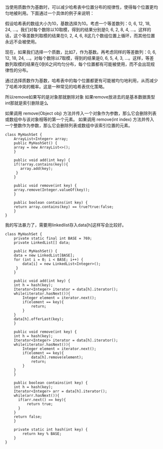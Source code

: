 当使用质数作为基数时，可以减少哈希表中位置分布的规律性，使得每个位置更均匀地被利用。下面通过一个具体的例子来说明：

假设哈希表的数组大小为10，基数选择为10。考虑一个等差数列：0, 6, 12, 18, 24, ...。我们对每个数除以10取模，得到的结果分别是0, 6, 2, 8, 4, ...。这样的话，这个等差数列取模的结果在0, 2, 4, 6, 8这几个数组位置上循环，而其他位置永远不会被使用。

现在，如果我们选择一个质数，比如7，作为基数。再考虑同样的等差数列：0, 6, 12, 18, 24, ...。对每个数除以7取模，得到的结果是0, 6, 5, 4, 3, ...。这样，等差数列取模的结果在0到6之间均匀分布，每个位置都有可能被使用，而不会出现规律性的分布。

通过选择质数作为基数，哈希表中的每个位置都更有可能被均匀地利用，从而减少了哈希冲突的概率。这是一种常见的哈希表优化策略。

所以remove如果写的是对象那就删除对象  如果remove放进去的是基本数据类型int那就是索引删除是么

如果调用 remove(Object obj) 方法并传入一个对象作为参数，那么它会删除列表或数组中与该对象相等的第一个元素。
如果调用 remove(int index) 方法并传入一个整数作为参数，那么它会删除列表或数组中该索引位置的元素。


```code
class MyHashSet {
    ArrayList<Integer> array;
    public MyHashSet() {
    array = new ArrayList<>();
    }
    
    public void add(int key) {
    if(!array.contains(key)){
       array.add(key);
     }
    }
    
    public void remove(int key) {
    array.remove(Integer.valueOf(key));
    }
    
    public boolean contains(int key) {
    return array.contains(key) == true?true:false;
    }
}
```

我的写法暴力了，需要用linkedlist存入data[h]这样写会比较好。
```code
class MyHashSet {
    private static final int BASE = 769;
    private LinkedList[] data;

    public MyHashSet() {
    data = new LinkedList[BASE];
    for (int i = 0; i < BASE; i++) {
        data[i] = new LinkedList<Integer>();
     }
    }
    
    public void add(int key) {
    int h = hash(key);
    Iterator<Integer> iterator = data[h].iterator();
    while(iterator.hasNext()){
        Integer element = iterator.next();
        if(element == key){
            return;
        }
    }
    data[h].offerLast(key);
    }
    
    public void remove(int key) {
    int h = hash(key);
    Iterator<Integer> iterator = data[h].iterator();
    while(iterator.hasNext()){
        Integer element = iterator.next();
        if(element == key){
            data[h].remove(element);
            return;
        }
    }
    }
    
    public boolean contains(int key) {
    int h = hash(key);
    Iterator<Integer> arr = data[h].iterator();
    while(arr.hasNext()){
      if(arr.next() == key){
          return true;
      }
    }
    return false;
    }

    private static int hash(int key) {
        return key % BASE;
    }
}
```
